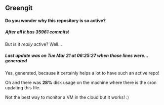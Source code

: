 ## Greengit

#### Do you wonder why this repository is so active?

##### After all it has 35961 commits!

But is it *really* active? Well...

##### Last update was on Tue Mar 21 at 06:25:27 when those lines were... generated

Yes, generated, because it certainly helps a lot to have such an active repo!

Oh and there was **28%** disk usage on the machine
where there is the cron updating this file.

Not the best way to monitor a VM in the cloud but it works! :)

